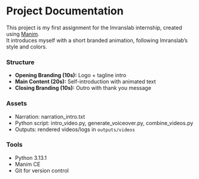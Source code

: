 # Project Documentation

This project is my first assignment for the Imranslab internship, created using [Manim](https://www.manim.community/).  
It introduces myself with a short branded animation, following Imranslab’s style and colors.  

### Structure
- **Opening Branding (10s):** Logo + tagline intro
- **Main Content (20s):** Self-introduction with animated text
- **Closing Branding (10s):** Outro with thank you message

### Assets
- Narration: narration_intro.txt  
- Python script: intro_video.py, generate_voiceover.py, combine_videos.py  
- Outputs: rendered videos/logs in `outputs/videos`

### Tools
- Python 3.13.1
- Manim CE
- Git for version control
